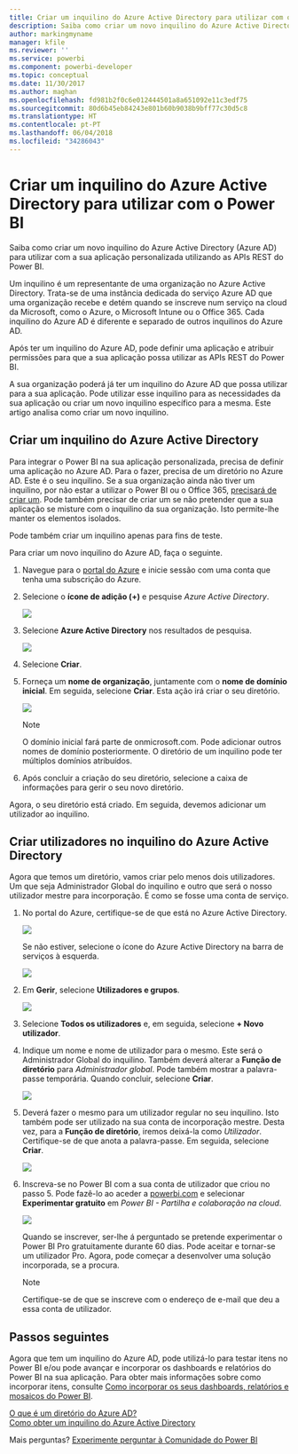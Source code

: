 ```yaml
---
title: Criar um inquilino do Azure Active Directory para utilizar com o Power BI
description: Saiba como criar um novo inquilino do Azure Active Directory (Azure AD) para utilizar com a sua aplicação personalizada utilizando as APIs REST do Power BI.
author: markingmyname
manager: kfile
ms.reviewer: ''
ms.service: powerbi
ms.component: powerbi-developer
ms.topic: conceptual
ms.date: 11/30/2017
ms.author: maghan
ms.openlocfilehash: fd981b2f0c6e012444501a8a651092e11c3edf75
ms.sourcegitcommit: 80d6b45eb84243e801b60b9038b9bff77c30d5c8
ms.translationtype: HT
ms.contentlocale: pt-PT
ms.lasthandoff: 06/04/2018
ms.locfileid: "34286043"
---
```

# <a name="create-an-azure-active-directory-tenant-to-use-with-power-bi"></a>Criar um inquilino do Azure Active Directory para utilizar com o Power BI
Saiba como criar um novo inquilino do Azure Active Directory (Azure AD) para utilizar com a sua aplicação personalizada utilizando as APIs REST do Power BI.

Um inquilino é um representante de uma organização no Azure Active Directory. Trata-se de uma instância dedicada do serviço Azure AD que uma organização recebe e detém quando se inscreve num serviço na cloud da Microsoft, como o Azure, o Microsoft Intune ou o Office 365. Cada inquilino do Azure AD é diferente e separado de outros inquilinos do Azure AD.

Após ter um inquilino do Azure AD, pode definir uma aplicação e atribuir permissões para que a sua aplicação possa utilizar as APIs REST do Power BI.

A sua organização poderá já ter um inquilino do Azure AD que possa utilizar para a sua aplicação. Pode utilizar esse inquilino para as necessidades da sua aplicação ou criar um novo inquilino específico para a mesma. Este artigo analisa como criar um novo inquilino.

## <a name="create-an-azure-active-directory-tenant"></a>Criar um inquilino do Azure Active Directory
Para integrar o Power BI na sua aplicação personalizada, precisa de definir uma aplicação no Azure AD. Para o fazer, precisa de um diretório no Azure AD. Este é o seu inquilino. Se a sua organização ainda não tiver um inquilino, por não estar a utilizar o Power BI ou o Office 365, [precisará de criar um](https://docs.microsoft.com/azure/active-directory/develop/active-directory-howto-tenant). Pode também precisar de criar um se não pretender que a sua aplicação se misture com o inquilino da sua organização. Isto permite-lhe manter os elementos isolados.

Pode também criar um inquilino apenas para fins de teste.

Para criar um novo inquilino do Azure AD, faça o seguinte.

1. Navegue para o [portal do Azure](https://portal.azure.com) e inicie sessão com uma conta que tenha uma subscrição do Azure.
2. Selecione o **ícone de adição (+)** e pesquise *Azure Active Directory*.
   
    ![](media/create-an-azure-active-directory-tenant/new-directory.png)
3. Selecione **Azure Active Directory** nos resultados de pesquisa.
   
    ![](media/create-an-azure-active-directory-tenant/new-directory2.png)
4. Selecione **Criar**.
5. Forneça um **nome de organização**, juntamente com o **nome de domínio inicial**. Em seguida, selecione **Criar**. Esta ação irá criar o seu diretório.
   
    ![](media/create-an-azure-active-directory-tenant/organization-and-domain.png)
   
   > [!NOTE]
   > O domínio inicial fará parte de onmicrosoft.com. Pode adicionar outros nomes de domínio posteriormente. O diretório de um inquilino pode ter múltiplos domínios atribuídos.
   > 
   > 
6. Após concluir a criação do seu diretório, selecione a caixa de informações para gerir o seu novo diretório.

Agora, o seu diretório está criado. Em seguida, devemos adicionar um utilizador ao inquilino.

## <a name="create-some-users-in-your-azure-active-directory-tenant"></a>Criar utilizadores no inquilino do Azure Active Directory
Agora que temos um diretório, vamos criar pelo menos dois utilizadores. Um que seja Administrador Global do inquilino e outro que será o nosso utilizador mestre para incorporação. É como se fosse uma conta de serviço.

1. No portal do Azure, certifique-se de que está no Azure Active Directory.
   
    ![](media/create-an-azure-active-directory-tenant/aad-flyout.png)
   
    Se não estiver, selecione o ícone do Azure Active Directory na barra de serviços à esquerda.
   
    ![](media/create-an-azure-active-directory-tenant/aad-service.png)
2. Em **Gerir**, selecione **Utilizadores e grupos**.
   
    ![](media/create-an-azure-active-directory-tenant/users-and-groups.png)
3. Selecione **Todos os utilizadores** e, em seguida, selecione **+ Novo utilizador**.
4. Indique um nome e nome de utilizador para o mesmo. Este será o Administrador Global do inquilino. Também deverá alterar a **Função de diretório** para *Administrador global*. Pode também mostrar a palavra-passe temporária. Quando concluir, selecione **Criar**.
   
    ![](media/create-an-azure-active-directory-tenant/global-admin.png)
5. Deverá fazer o mesmo para um utilizador regular no seu inquilino. Isto também pode ser utilizado na sua conta de incorporação mestre. Desta vez, para a **Função de diretório**, iremos deixá-la como *Utilizador*. Certifique-se de que anota a palavra-passe. Em seguida, selecione **Criar**.
   
    ![](media/create-an-azure-active-directory-tenant/pbiembed-user.png)
6. Inscreva-se no Power BI com a sua conta de utilizador que criou no passo 5. Pode fazê-lo ao aceder a [powerbi.com](https://powerbi.microsoft.com/get-started/) e selecionar **Experimentar gratuito** em *Power BI - Partilha e colaboração na cloud*.
   
    ![](media/create-an-azure-active-directory-tenant/try-powerbi-free.png)
   
    Quando se inscrever, ser-lhe á perguntado se pretende experimentar o Power BI Pro gratuitamente durante 60 dias. Pode aceitar e tornar-se um utilizador Pro. Agora, pode começar a desenvolver uma solução incorporada, se a procura.
   
   > [!NOTE]
   > Certifique-se de que se inscreve com o endereço de e-mail que deu a essa conta de utilizador.
   > 
   > 

## <a name="next-steps"></a>Passos seguintes
Agora que tem um inquilino do Azure AD, pode utilizá-lo para testar itens no Power BI e/ou pode avançar e incorporar os dashboards e relatórios do Power BI na sua aplicação. Para obter mais informações sobre como incorporar itens, consulte [Como incorporar os seus dashboards, relatórios e mosaicos do Power BI](embedding-content.md).

[O que é um diretório do Azure AD?](https://docs.microsoft.com/azure/active-directory/active-directory-whatis)  
[Como obter um inquilino do Azure Active Directory](https://docs.microsoft.com/azure/active-directory/develop/active-directory-howto-tenant)  

Mais perguntas? [Experimente perguntar à Comunidade do Power BI](http://community.powerbi.com/)

